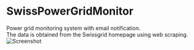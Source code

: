 # SwissPowerGridMonitor
Power grid monitoring system with email notification.<br>
The data is obtained from the Swissgrid homepage using web scraping.<br>
![Screenshot](console.png)
